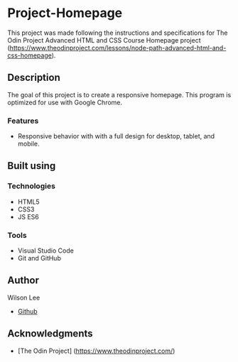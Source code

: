 # Project-Homepage

This project was made following the instructions and specifications for The Odin Project Advanced HTML and CSS Course Homepage project (https://www.theodinproject.com/lessons/node-path-advanced-html-and-css-homepage).

## Description

The goal of this project is to create a responsive homepage. This program is optimized for use with Google Chrome.

### Features

- Responsive behavior with with a full design for desktop, tablet, and mobile.

## Built using

### Technologies

- HTML5
- CSS3
- JS ES6

### Tools

- Visual Studio Code
- Git and GitHub

## Author

Wilson Lee
- [Github](https://github.com/estercade)

## Acknowledgments

* [The Odin Project] (https://www.theodinproject.com/)
